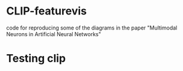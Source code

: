 # CLIP-featurevis
code for reproducing some of the diagrams in the paper "Multimodal Neurons in Artificial Neural Networks"

# Testing clip
